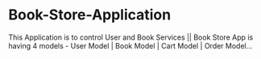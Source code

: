 # Book-Store-Application
This Application is to control User and Book Services || Book Store App is having 4 models - User Model | Book Model | Cart Model | Order Model...
